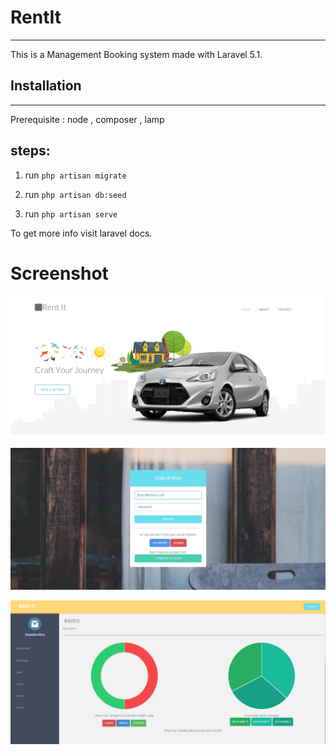 # RentIt

---

This is a Management Booking system made with Laravel 5.1.

## Installation
---

Prerequisite : node , composer , lamp

steps:
---

1. run `php artisan migrate`

2. run `php artisan db:seed`

3. run `php artisan serve`

To get more info visit laravel docs.


# Screenshot

![Front-View](readme-pic/front.png)

![Login-View](readme-pic/login.png)

![dashboard-View](readme-pic/dashboard.png)